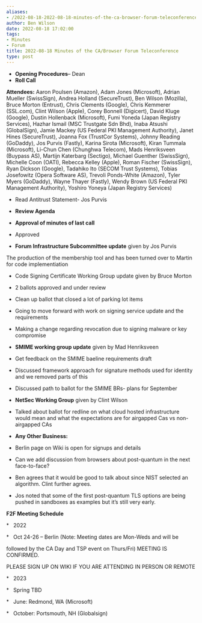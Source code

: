 ```yaml
---
aliases:
- /2022-08-18-2022-08-18-minutes-of-the-ca-browser-forum-teleconference/
author: Ben Wilson
date: 2022-08-18 17:02:00
tags:
- Minutes
- Forum
title: 2022-08-18 Minutes of the CA/Browser Forum Teleconference
type: post
---
```


- **Opening Procedures**– Dean
- **Roll Call**

**Attendees:** Aaron Poulsen (Amazon), Adam Jones (Microsoft), Adrian Mueller (SwissSign), Andrea Holland (SecureTrust), Ben Wilson (Mozilla), Bruce Morton (Entrust), Chris Clements (Google), Chris Kemmerer (SSL.com), Clint Wilson (Apple), Corey Bonnell (Digicert), David Kluge (Google), Dustin Hollenback (Microsoft), Fumi Yoneda (Japan Registry Services), Hazhar Ismail (MSC Trustgate Sdn Bhd), Inaba Atsushi (GlobalSign), Jamie Mackey (US Federal PKI Management Authority), Janet Hines (SecureTrust), Joanna Fox (TrustCor Systems), Johnny Reading (GoDaddy), Jos Purvis (Fastly), Karina Sirota (Microsoft), Kiran Tummala (Microsoft), Li-Chun Chen (Chunghwa Telecom), Mads Henriksveen (Buypass AS), Martijn Katerbarg (Sectigo), Michael Guenther (SwissSign), Michelle Coon (OATI), Rebecca Kelley (Apple), Roman Fischer (SwissSign), Ryan Dickson (Google), Tadahiko Ito (SECOM Trust Systems), Tobias Josefowitz (Opera Software AS), Trevoli Ponds-White (Amazon), Tyler Myers (GoDaddy), Wayne Thayer (Fastly), Wendy Brown (US Federal PKI Management Authority), Yoshiro Yoneya (Japan Registry Services)

- Read Antitrust Statement- Jos Purvis

- **Review Agenda**

- **Approval of minutes of last call**

- Approved

- **Forum Infrastructure Subcommittee update** given by Jos Purvis

The production of the membership tool and has been turned over to Martin for code implementiation

- Code Signing Certificate Working Group update given by Bruce Morton

- 2 ballots approved and under review

- Clean up ballot that closed a lot of parking lot items

- Going to move forward with work on signing service update and the requirements

- Making a change regarding revocation due to signing malware or key compromise

- **SMIME working group update** given by Mad Henriksveen

- Get feedback on the SMIME baeline requirements draft

- Discussed framework approach for signature methods used for identity and we removed parts of this

- Discussed path to ballot for the SMIME BRs- plans for September

- **NetSec Working Group** given by Clint Wilson

- Talked about ballot for redline on what cloud hosted infrastructure would mean and what the expectations are for airgapped Cas vs non-airgapped CAs

- **Any Other Business:**

- Berlin page on Wiki is open for signups and details

- Can we add discussion from browsers about post-quantum in the next face-to-face?

- Ben agrees that it would be good to talk about since NIST selected an algorithm. Clint further agrees.

- Jos noted that some of the first post-quantum TLS options are being pushed in sandboxes as examples but it’s still very early.

**F2F Meeting Schedule**

\*   2022

\*   Oct 24-26 – Berlin (Note: Meeting dates are Mon-Weds and will be

followed by the CA Day and TSP event on Thurs/Fri) MEETING IS CONFIRMED.

PLEASE SIGN UP ON WIKI IF YOU ARE ATTENDING IN PERSON OR REMOTE

\*   2023

\*   Spring TBD

\*   June: Redmond, WA (Microsoft)

\*   October: Portsmouth, NH (Globalsign)